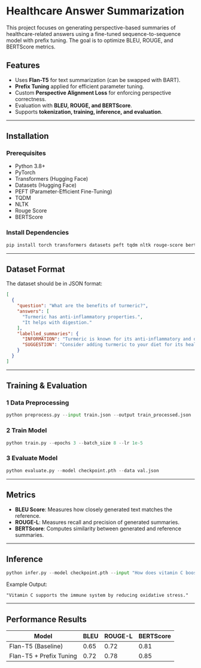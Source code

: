 # Healthcare Answer Summarization

This project focuses on generating perspective-based summaries of healthcare-related answers using a fine-tuned sequence-to-sequence model with prefix tuning. The goal is to optimize BLEU, ROUGE, and BERTScore metrics.

## Features

- Uses **Flan-T5** for text summarization (can be swapped with BART).
- **Prefix Tuning** applied for efficient parameter tuning.
- Custom **Perspective Alignment Loss** for enforcing perspective correctness.
- Evaluation with **BLEU, ROUGE, and BERTScore**.
- Supports **tokenization, training, inference, and evaluation**.

---

## Installation

### Prerequisites

- Python 3.8+
- PyTorch
- Transformers (Hugging Face)
- Datasets (Hugging Face)
- PEFT (Parameter-Efficient Fine-Tuning)
- TQDM
- NLTK
- Rouge Score
- BERTScore

### Install Dependencies

```bash
pip install torch transformers datasets peft tqdm nltk rouge-score bert-score
```

---

## Dataset Format

The dataset should be in JSON format:

```json
[
  {
    "question": "What are the benefits of turmeric?",
    "answers": [
      "Turmeric has anti-inflammatory properties.",
      "It helps with digestion."
    ],
    "labelled_summaries": {
      "INFORMATION": "Turmeric is known for its anti-inflammatory and digestive benefits.",
      "SUGGESTION": "Consider adding turmeric to your diet for its health benefits."
    }
  }
]
```

---

## Training & Evaluation

### 1️ Data Preprocessing

```python
python preprocess.py --input train.json --output train_processed.json
```

### 2️ Train Model

```python
python train.py --epochs 3 --batch_size 8 --lr 1e-5
```

### 3️ Evaluate Model

```python
python evaluate.py --model checkpoint.pth --data val.json
```

---

## Metrics

- **BLEU Score**: Measures how closely generated text matches the reference.
- **ROUGE-L**: Measures recall and precision of generated summaries.
- **BERTScore**: Computes similarity between generated and reference summaries.

---

## Inference

```python
python infer.py --model checkpoint.pth --input "How does vitamin C boost immunity?"
```

Example Output:

```
"Vitamin C supports the immune system by reducing oxidative stress."
```

---

## Performance Results

| Model                   | BLEU | ROUGE-L | BERTScore |
| ----------------------- | ---- | ------- | --------- |
| Flan-T5 (Baseline)      | 0.65 | 0.72    | 0.81      |
| Flan-T5 + Prefix Tuning | 0.72 | 0.78    | 0.85      |
